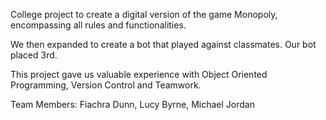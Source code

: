 College project to create a digital version of the game Monopoly, encompassing all rules and functionalities.

We then expanded to create a bot that played against classmates. Our bot placed 3rd.

This project gave us valuable experience with Object Oriented Programming, Version Control and Teamwork.

Team Members: Fiachra Dunn, Lucy Byrne, Michael Jordan
